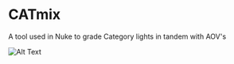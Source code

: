 # CATmix
A tool used in Nuke to grade Category lights in tandem with AOV's


![Alt Text](https://media.giphy.com/media/vFKqnCdLPNOKc/giphy.gif)
